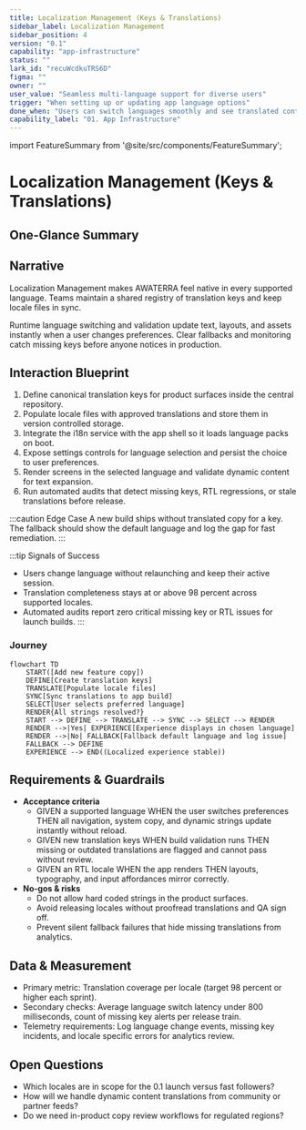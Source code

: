 ```yaml
---
title: Localization Management (Keys & Translations)
sidebar_label: Localization Management
sidebar_position: 4
version: "0.1"
capability: "app-infrastructure"
status: ""
lark_id: "recuWcdkuTRS6D"
figma: ""
owner: ""
user_value: "Seamless multi-language support for diverse users"
trigger: "When setting up or updating app language options"
done_when: "Users can switch languages smoothly and see translated content without errors"
capability_label: "01. App Infrastructure"
---
```


import FeatureSummary from '@site/src/components/FeatureSummary';

# Localization Management (Keys & Translations)

## One-Glance Summary

<FeatureSummary />

## Narrative
Localization Management makes AWATERRA feel native in every supported language. Teams maintain a shared registry of translation keys and keep locale files in sync.

Runtime language switching and validation update text, layouts, and assets instantly when a user changes preferences. Clear fallbacks and monitoring catch missing keys before anyone notices in production.

## Interaction Blueprint
1. Define canonical translation keys for product surfaces inside the central repository.
2. Populate locale files with approved translations and store them in version controlled storage.
3. Integrate the i18n service with the app shell so it loads language packs on boot.
4. Expose settings controls for language selection and persist the choice to user preferences.
5. Render screens in the selected language and validate dynamic content for text expansion.
6. Run automated audits that detect missing keys, RTL regressions, or stale translations before release.

:::caution Edge Case
A new build ships without translated copy for a key. The fallback should show the default language and log the gap for fast remediation.
:::

:::tip Signals of Success
- Users change language without relaunching and keep their active session.
- Translation completeness stays at or above 98 percent across supported locales.
- Automated audits report zero critical missing key or RTL issues for launch builds.
:::

### Journey

```mermaid
flowchart TD
    START([Add new feature copy])
    DEFINE[Create translation keys]
    TRANSLATE[Populate locale files]
    SYNC[Sync translations to app build]
    SELECT[User selects preferred language]
    RENDER{All strings resolved?}
    START --> DEFINE --> TRANSLATE --> SYNC --> SELECT --> RENDER
    RENDER -->|Yes| EXPERIENCE[Experience displays in chosen language]
    RENDER -->|No| FALLBACK[Fallback default language and log issue]
    FALLBACK --> DEFINE
    EXPERIENCE --> END((Localized experience stable))
```

## Requirements & Guardrails
- **Acceptance criteria**
  - GIVEN a supported language WHEN the user switches preferences THEN all navigation, system copy, and dynamic strings update instantly without reload.
  - GIVEN new translation keys WHEN build validation runs THEN missing or outdated translations are flagged and cannot pass without review.
  - GIVEN an RTL locale WHEN the app renders THEN layouts, typography, and input affordances mirror correctly.
- **No-gos & risks**
  - Do not allow hard coded strings in the product surfaces.
  - Avoid releasing locales without proofread translations and QA sign off.
  - Prevent silent fallback failures that hide missing translations from analytics.

## Data & Measurement
- Primary metric: Translation coverage per locale (target 98 percent or higher each sprint).
- Secondary checks: Average language switch latency under 800 milliseconds, count of missing key alerts per release train.
- Telemetry requirements: Log language change events, missing key incidents, and locale specific errors for analytics review.

## Open Questions
- Which locales are in scope for the 0.1 launch versus fast followers?
- How will we handle dynamic content translations from community or partner feeds?
- Do we need in-product copy review workflows for regulated regions?
